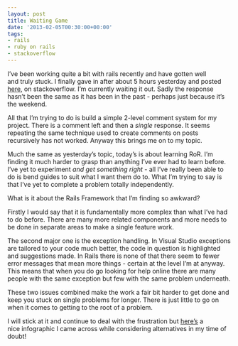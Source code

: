 ```yaml
---
layout: post
title: Waiting Game
date: '2013-02-05T00:30:00+00:00'
tags:
- rails
- ruby on rails
- stackoverflow
---
```

I’ve been working quite a bit with rails recently and have gotten well and truly stuck. I finally gave in after about 5 hours yesterday and posted [here](http://stackoverflow.com/questions/14665257/rails-linked-models-undefined-method-for-nilnilclass), on stackoverflow. I’m currently waiting it out. Sadly the response hasn’t been the same as it has been in the past - perhaps just because it’s the weekend.

All that I’m trying to do is build a simple 2-level comment system for my project. There is a comment left and then a _single_ response. It seems repeating the same technique used to create comments on posts recursively has not worked. Anyway this brings me on to my topic.

Much the same as yesterday’s topic, today’s is about learning RoR. I’m finding it much harder to grasp than anything I’ve ever had to learn before. I’ve yet to experiment _and get something right_ - all I’ve really been able to do is bend guides to suit what I want them do to. What I’m trying to say is that I’ve yet to complete a problem totally independently.

What is it about the Rails Framework that I’m finding so awkward?

Firstly I would say that it is fundamentally more complex than what I’ve had to do before. There are many more related components and more needs to be done in separate areas to make a single feature work.

The second major one is the exception handling. In Visual Studio exceptions are tailored to your code much better, the code in question is highlighted and suggestions made. In Rails there is none of that there seem to fewer error messages that mean more things - certain at the level I’m at anyway. This means that when you do go looking for help online there are many people with the same exception but few with the same problem underneath.

These two issues combined make the work a fair bit harder to get done and keep you stuck on single problems for longer. There is just little to go on when it comes to getting to the root of a problem.

I will stick at it and continue to deal with the frustration but [here’s](http://www.udemy.com/blog/wp-content/uploads/2012/01/PROGRAMMING-LANGUAGE-3.png) a nice infographic I came across while considering alternatives in my time of doubt!
